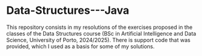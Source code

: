 # Data-Structures---Java
This repository consists in my resolutions of the exercises proposed in the classes of the Data Structures course (BSc in Artificial Intelligence and Data Science, University of Porto, 2024/2025). There is support code that was provided, which I used as a basis for some of my solutions. 
